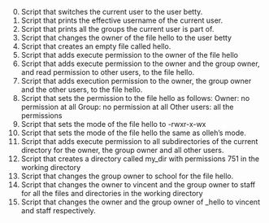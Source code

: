 0. Script that switches the current user to the user betty.
1. Script that prints the effective username of the current user.
2. Script that prints all the groups the current user is part of.
3. Script that changes the owner of the file hello to the user betty
4. Script that creates an empty file called hello.
5. Script that adds execute permission to the owner of the file hello
6. Script that adds execute permission to the owner and the group owner, and read permission to other users, to the file hello.
7. Script that adds execution permission to the owner, the group owner and the other users, to the file hello.
8. Script that sets the permission to the file hello as follows:
Owner: no permission at all
Group: no permission at all
Other users: all the permissions
9. Script that sets the mode of the file hello to -rwxr-x-wx
10. Script that sets the mode of the file hello the same as olleh’s mode.
11. Script that adds execute permission to all subdirectories of the current directory for the owner, the group owner and all other users.
12. Script that creates a directory called my_dir with permissions 751 in the working directory
13. Script that changes the group owner to school for the file hello.
14. Script that changes the owner to vincent and the group owner to staff for all the files and directories in the working directory
15. Script that changes the owner and the group owner of _hello to vincent and staff respectively. 
